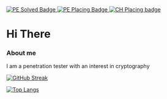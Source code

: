 <div id="badges">
  <a href="https://projecteuler.net/location=Iceland">
    <img src="https://img.shields.io/badge/PE%20problems%20Solved-145-brightgreen" alt="PE Solved Badge"/>
  </a>
  <a href="https://projecteuler.net/progress">
    <img src="https://img.shields.io/badge/PE%20placing-0.569%25-brightgreen" alt="PE Placing Badge"/>
  </a>
  <a href="https://cryptohack.org/user/Dagurb/">
    <img src="https://img.shields.io/badge/Cryptohack-%23143-brightgreen" alt="CH Placing badge"/>
  </a>
</div>

<h1>Hi There</h1>

### About me

I am a penetration tester with an interest in cryptography

 [![GitHub Streak](http://github-readme-streak-stats.herokuapp.com?user=dagurb&theme=highcontrast)](https://git.io/streak-stats) 
 
 [![Top Langs](https://github-readme-stats.vercel.app/api/top-langs/?username=dagurb&layout=compact&theme=vision-friendly-dark&hide=javascript,html,makefile,cmake)](https://github.com/anuraghazra/github-readme-stats)
